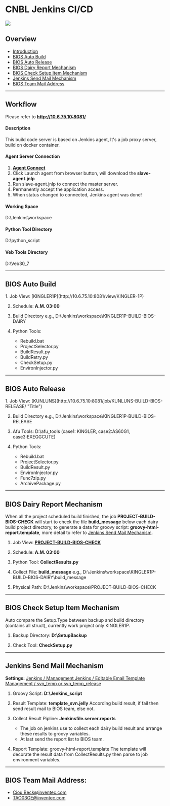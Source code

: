 CNBL Jenkins CI/CD
==================
![](https://upload.wikimedia.org/wikipedia/commons/thumb/e/e3/Jenkins_logo_with_title.svg/640px-Jenkins_logo_with_title.svg.png)
## Overview
 * [Introduction](#workflow)
 * [BIOS Auto Build](#build)
 * [BIOS Auto Release](#release)
 * [BIOS Dairy Report Mechanism](#report)
 * [BIOS Check Setup Item Mechanism](#setup)
 * [Jenkins Send Mail Mechanism](#mail)
 * [BIOS Team Mail Address](#address)

---
## Workflow
Please refer to **http://10.6.75.10:8081/**

#### Description
This build code server is based on Jenkins agent,
It's a job proxy server, build on docker container.

#### Agent Server Connection
1.  **[Agent Connect](http://10.6.75.10:8081/computer/WIN-BUILD-CODE-SERVER/)**
2.  Click Launch agent from browser button, will download the **slave-agent.jnlp**
3.  Run slave-agent.jnlp to connect the master server.
4.  Permanently accept the application access.
5.  When status changed to connected, Jenkins agent was done!

#### Working Space
D:\Jenkins\workspace

#### Python Tool Directory
D:\python_script

#### Veb Tools Directory
D:\Veb30_7

---

## BIOS Auto Build
<a name="build"/>
1.  Job View: [KINGLER1P](http://10.6.75.10:8081/view/KINGLER-1P)

2.  Schedule: **A.M. 03:00**

3.  Build Directory
    e.g., D:\Jenkins\workspace\KINGLER1P-BUILD-BIOS-DAIRY

4.  Python Tools:
    * Rebuild.bat
    * ProjectSelector.py
    * BuildResult.py
    * BuildRetry.py
    * CheckSetup.py
    * EnvironInjector.py

---

## BIOS Auto Release
<a name="release"/>
1.  Job View: [KUNLUNS](http://10.6.75.10:8081/job/KUNLUNS-BUILD-BIOS-RELEASE/ "Title")

2.  Build Directory
    e.g., D:\Jenkins\workspace\KINGLER1P-BUILD-BIOS-RELEASE

3.  Afu Tools: D:\afu_tools (case1: KINGLER, case2:AS60G1, case3:EXEGGCUTE)

4.  Python Tools:
    * Rebuild.bat
    * ProjectSelector.py
    * BuildResult.py
    * EnvironInjector.py
    * Func7zip.py
    * ArchivePackage.py

---

## BIOS Dairy Report Mechanism
When all the project scheduled build finished, the job **PROJECT-BUILD-BIOS-CHECK** will start to check the
file **build_message** below each dairy build project directory, to generate a data for groovy script:
**groovy-html-report.template**, more detail to refer to [Jenkins Send Mail Mechanism](#mail).
<a name="report"/>
1.  Job View: **[PROJECT-BUILD-BIOS-CHECK](http://10.6.75.10:8081/job/PROJECT-BUILD-BIOS-CHECK/)**

2.  Schedule: **A.M. 03:00**

3.  Python Tool: **CollectResults.py**

4.  Collect File: **build_message**
    e.g., D:\Jenkins\workspace\KINGLER1P-BUILD-BIOS-DAIRY\build_message

5.  Physical Path: D:\Jenkins\workspace\PROJECT-BUILD-BIOS-CHECK

---

## BIOS Check Setup Item Mechanism
Auto compare the Setup.Type between backup and build directory (contains all struct),
currently work project only KINGLER1P.
<a name="setup"/>
1.  Backup Directory: **D:\SetupBackup**

2.  Check Tool: **CheckSetup.py**

---

## Jenkins Send Mail Mechanism
**Settings:**
[Jenkins / Management Jenkins / Editable Email Template Management / svn_temp or svn_temp_release](http://10.6.75.10:8081/emailexttemplates/)
<a name="mail"/>
1.  Groovy Script: **D:\Jenkins_script**

2.  Result Template: **template_svn.jelly**
According build result, if fail then send result mail to BIOS team, else not.

3.  Collect Result Pipline: **Jenkinsfile.server.reports**
    * The job on jenkins use to collect each dairy build result and arrange these results to groovy variables.
    * At last send the report list to BIOS team.
    
4.  Report Template: groovy-html-report.template
The template will decorate the result data from CollectResults.py then parse to job environment variables.

---

## BIOS Team Mail Address:

 * Ciou.Beck@inventec.com
 * TAO03GE@inventec.com
<a name="address"/>
